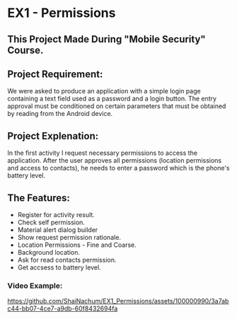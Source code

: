 # EX1 - Permissions

## This Project Made During "Mobile Security" Course.

## Project Requirement:
  We were asked to produce an application with a simple login page containing a text field used as a password and a login button.
  The entry approval must be conditioned on certain parameters that must be obtained by reading from the Android device.

## Project Explenation:
  In the first activity I request necessary permissions to access the application.
  After the user approves all permissions (location permissions and access to contacts), he needs to enter a password which is the phone's battery level.
  
## The Features:
  * Register for activity result.
  * Check self permission.
  * Material alert dialog builder
  * Show request permission rationale.
  * Location Permissions - Fine and Coarse.
  * Background location.
  * Ask for read contacts permission.
  * Get accsess to battery level.

### Video Example:

https://github.com/ShaiNachum/EX1_Permissions/assets/100000990/3a7abc44-bb07-4ce7-a9db-60f8432694fa





